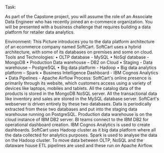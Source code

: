 
Task:
 
As part of the Capstone project, you will assume the role of an Associate Data Engineer who has recently joined an e-commerce organization. 
You will be presented with a business challenge that requires building a data platform for retailer data analytics.
 


 


Environment:
This Picture introduces you to the data platform architecture of an ecommerce company named SoftCart.
SoftCart uses a hybrid architecture, with some of its databases on premises and some on cloud.
Tools and Technologies:
•	OLTP database - MySQL
•	NoSql database - MongoDB
•	Production Data warehouse – DB2 on Cloud
•	Staging - Data warehouse – PostgreSQL
•	Big data platform - Hadoop
•	Big data analytics platform – Spark
•	Business Intelligence Dashboard - IBM Cognos Analytics
•	Data Pipelines - Apache Airflow
Process:
SoftCart's online presence is primarily through its website, which customers access using a variety of devices like laptops, mobiles and tablets.
All the catalog data of the products is stored in the MongoDB NoSQL server.
All the transactional data like inventory and sales are stored in the MySQL database server.
SoftCart's webserver is driven entirely by these two databases.
Data is periodically extracted from these two databases and put into the staging data warehouse running on PostgreSQL.
Production data warehouse is on the cloud instance of IBM DB2 server.
BI teams connect to the IBM DB2 for operational dashboard creation. IBM Cognos Analytics is used to create dashboards.
SoftCart uses Hadoop cluster as it big data platform where all the data collected for analytics purposes.
Spark is used to analyse the data on the Hadoop cluster.
To move data between OLTP, NoSQL and the dataware house ETL pipelines are used and these run on Apache Airflow.

